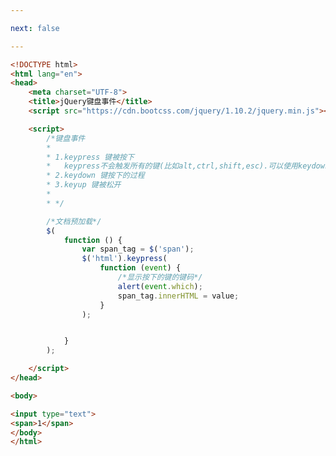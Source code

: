 ```yaml
---

next: false

---
```




<BlogInfo id="334" title="6.jQuery键盘事件" author="白日梦想猿" pv=0 read_times=0 pre_cost_time="0分42秒" category="jQuery学习" tag_list="['jQuery学习']" create_time="2021.09.14 16:28:26" update_time="2021.09.14 16:48:47" />

```html
<!DOCTYPE html>
<html lang="en">
<head>
    <meta charset="UTF-8">
    <title>jQuery键盘事件</title>
    <script src="https://cdn.bootcss.com/jquery/1.10.2/jquery.min.js"></script>

    <script>
        /*键盘事件
        *
        * 1.keypress 键被按下
        *   keypress不会触发所有的键(比如alt,ctrl,shift,esc).可以使用keydown()来检查这些键
        * 2.keydown 键按下的过程
        * 3.keyup 键被松开
        *
        * */

        /*文档预加载*/
        $(
            function () {
                var span_tag = $('span');
                $('html').keypress(
                    function (event) {
                        /*显示按下的键的键码*/
                        alert(event.which);
                        span_tag.innerHTML = value;
                    }
                );


            }
        );

    </script>
</head>

<body>

<input type="text">
<span>1</span>
</body>
</html>
```



<ActionBox />
